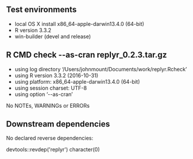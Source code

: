 

## Test environments

 * local OS X install x86_64-apple-darwin13.4.0 (64-bit)
 * R version 3.3.2
 * win-builder (devel and release) 

## R CMD check --as-cran replyr_0.2.3.tar.gz 

* using log directory ‘/Users/johnmount/Documents/work/replyr.Rcheck’
* using R version 3.3.2 (2016-10-31)
* using platform: x86_64-apple-darwin13.4.0 (64-bit)
* using session charset: UTF-8
* using option ‘--as-cran’


No NOTEs, WARNINGs or ERRORs

## Downstream dependencies

No declared reverse dependencies:

  devtools::revdep('replyr')
  character(0)
